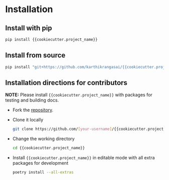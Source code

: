 # Installation

## Install with pip

```bash
pip install {{cookiecutter.project_name}}
```

## Install from source

```bash
pip install "git+https://github.com/karthikrangasai/{{cookiecutter.project_name}}.git@master#egg={{cookiecutter.project_name}}"
```

## Installation directions for contributors

**NOTE:** Please install ``{{cookiecutter.project_name}}`` with packages for testing and building docs.

- Fork the [repository](https://github.com/karthikrangasai/{{cookiecutter.project_name}}.git).
- Clone it locally

    ```bash
    git clone https://github.com/[your-username]/{{cookiecutter.project_name}}.git
    ```

- Change the working directory

    ```bash
    cd {{cookiecutter.project_name}}
    ```

- Install ``{{cookiecutter.project_name}}`` in editable mode with all extra packages for development

    ```bash
    poetry install --all-extras
    ```
